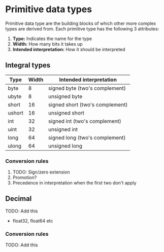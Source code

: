 # Primitive data types

Primitive data type are the building blocks of which other more complex types are derived from. Each primitive type has the following 3 attributes:

1. **Type:** Indicates the name for the type
2. **Width:** How many bits it takes up
3. **Intended interpretation:** How it should be interpreted

## Integral types

| Type | Width | Intended interpretation |
|-|-|-|
| byte | 8 | signed byte (two's complement) |
| ubyte | 8 | unsigned byte |
| short | 16| signed short (two's complement) |
| ushort | 16 | unsigned short |
| int | 32 | signed int (two's complement) |
| uint | 32 | unsigned int |
| long | 64 | signed long (two's complement) |
| ulong | 64 | unsigned long |


### Conversion rules

1. TODO: Sign/zero extension
2. Promotion?
3. Precedence in interpretation when the first two don't apply

## Decimal

TODO: Add this

* float32, float64 etc

### Conversion rules

TODO: Add this